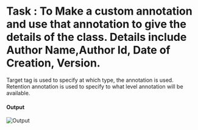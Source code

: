# Task : To Make a custom annotation and use that annotation to give the details of the class. Details include Author Name,Author Id, Date of Creation, Version.

Target tag is used to specify at which type, the annotation is used.
Retention annotation is used to specify to what level annotation will be available.

#### Output
![Output](https://i.imgur.com/22KATtr.png)